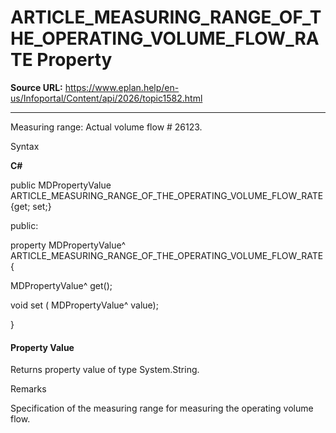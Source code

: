 # ARTICLE_MEASURING_RANGE_OF_THE_OPERATING_VOLUME_FLOW_RATE Property

**Source URL:** https://www.eplan.help/en-us/Infoportal/Content/api/2026/topic1582.html

---

Measuring range: Actual volume flow # 26123.

Syntax

**C#**



public MDPropertyValue ARTICLE_MEASURING_RANGE_OF_THE_OPERATING_VOLUME_FLOW_RATE {get; set;}

public:

property MDPropertyValue^ ARTICLE_MEASURING_RANGE_OF_THE_OPERATING_VOLUME_FLOW_RATE {

   MDPropertyValue^ get();

   void set (    MDPropertyValue^ value);

}


#### Property Value

Returns property value of type System.String.

Remarks

Specification of the measuring range for measuring the operating volume flow.
